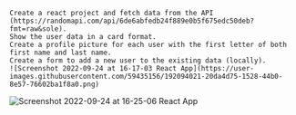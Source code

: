     Create a react project and fetch data from the API (https://randomapi.com/api/6de6abfedb24f889e0b5f675edc50deb?fmt=raw&sole).
    Show the user data in a card format.
    Create a profile picture for each user with the first letter of both first name and last name.
    Create a form to add a new user to the existing data (locally). 
    ![Screenshot 2022-09-24 at 16-17-03 React App](https://user-images.githubusercontent.com/59435156/192094021-20da4d75-1528-44b0-8e57-76602ba1f8a0.png)
![Screenshot 2022-09-24 at 16-25-06 React App](https://user-images.githubusercontent.com/59435156/192094066-7376c8e6-99da-4618-994c-69c1df1ef70a.png)
